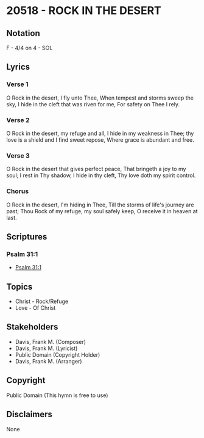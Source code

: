 # 20518 - ROCK IN THE DESERT

## Notation

F - 4/4 on 4 - SOL

## Lyrics

### Verse 1

O Rock in the desert, I fly unto Thee, When tempest and storms sweep the sky, I hide in the cleft that was riven for me, For safety on Thee I rely.

### Verse 2

O Rock in the desert, my refuge and all, I hide in my weakness in Thee; thy love is a shield and I find sweet repose, Where grace is abundant and free.

### Verse 3

O Rock in the desert that gives perfect peace, That bringeth a joy to my soul; I rest in Thy shadow, I hide in thy cleft, Thy love doth my spirit control.

### Chorus

O Rock in the desert, I'm hiding in Thee, Till the storms of life's journey are past; Thou Rock of my refuge, my soul safely keep, O receive it in heaven at last.


## Scriptures

### Psalm 31:1

- [Psalm 31:1](https://www.biblegateway.com/passage/?search=Psalm%2031%3A1)


## Topics

- Christ - Rock/Refuge
- Love - Of Christ

## Stakeholders

- Davis, Frank M. (Composer)
- Davis, Frank M. (Lyricist)
- Public Domain (Copyright Holder)
- Davis, Frank M. (Arranger)

## Copyright

Public Domain
(This hymn is free to use)

## Disclaimers

None

